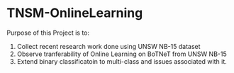 # TNSM-OnlineLearning

Purpose of this Project is to:
1. Collect recent research work done using UNSW NB-15 dataset
2. Observe tranferability of Online Learning on BoTNeT from UNSW NB-15
3. Extend binary classificatoin to multi-class and issues associated with it.
